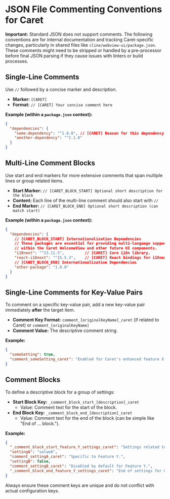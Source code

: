 # JSON File Commenting Conventions for Caret

**Important:** Standard JSON does not support comments. The following conventions are for internal documentation and tracking Caret-specific changes, particularly in shared files like `cline/webview-ui/package.json`. These comments might need to be stripped or handled by a pre-processor before final JSON parsing if they cause issues with linters or build processes.

## Single-Line Comments

Use `//` followed by a concise marker and description.
- **Marker:** `[CARET]`
- **Format:** `// [CARET] Your concise comment here`

**Example (within a `package.json` context):**
```json
{
  "dependencies": {
    "some-dependency": "^1.0.0", // [CARET] Reason for this dependency.
    "another-dependency": "^2.1.0"
  }
}
```

## Multi-Line Comment Blocks

Use start and end markers for more extensive comments that span multiple lines or group related items.
- **Start Marker:** `// [CARET_BLOCK_START] Optional short description for the block`
- **Content:** Each line of the multi-line comment should also start with `//`
- **End Marker:** `// [CARET_BLOCK_END] Optional short description (can match start)`

**Example (within a `package.json` context):**
```json
{
  "dependencies": {
    // [CARET_BLOCK_START] Internationalization Dependencies
    // These packages are essential for providing multi-language support
    // within the Caret WelcomeView and other future UI components.
    "i18next": "^23.11.5",         // [CARET] Core i18n library.
    "react-i18next": "^15.5.3",    // [CARET] React bindings for i18next.
    // [CARET_BLOCK_END] Internationalization Dependencies
    "other-package": "1.0.0"
  }
}
```

## Single-Line Comments for Key-Value Pairs

To comment on a specific key-value pair, add a new key-value pair immediately **after** the target item.
- **Comment Key Format:** `comment_[originalKeyName]_caret` (if related to Caret) or `comment_[originalKeyName]`
- **Comment Value:** The descriptive comment string.

**Example:**
```json
{
  "someSetting": true,
  "comment_someSetting_caret": "Enabled for Caret's enhanced feature X."
}
```

## Comment Blocks

To define a descriptive block for a group of settings:
- **Start Block Key:** `_comment_block_start_[description]_caret`
  - Value: Comment text for the start of the block.
- **End Block Key:** `_comment_block_end_[description]_caret`
  - Value: Comment text for the end of the block (can be simple like "End of ... block.").

**Example:**
```json
{
  "_comment_block_start_feature_Y_settings_caret": "Settings related to Caret's Feature Y.",
  "settingA": "valueA",
  "comment_settingA_caret": "Specific to Feature Y.",
  "settingB": false,
  "comment_settingB_caret": "Disabled by default for Feature Y.",
  "_comment_block_end_feature_Y_settings_caret": "End of settings for Caret's Feature Y."
}
```

Always ensure these comment keys are unique and do not conflict with actual configuration keys. 